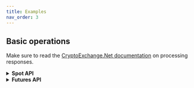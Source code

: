 ```yaml
---
title: Examples
nav_order: 3
---
```


## Basic operations
Make sure to read the [CryptoExchange.Net documentation](https://jkorf.github.io/CryptoExchange.Net/Clients.html#processing-request-responses) on processing responses.

<Details>
<Summary>
<b>Spot API</b>

</Summary>
<BlockQuote>

### Get market data
```csharp
// Getting info on all symbols
var symbolData = await kucoinClient.SpotApi.ExchangeData.GetSymbolsAsync();

// Getting tickers for all symbols
var tickerData = await kucoinClient.SpotApi.ExchangeData.GetTickersAsync();

// Getting the order book of a symbol
var orderBookData = await kucoinClient.SpotApi.ExchangeData.GetOrderBookAsync("BTC-USDT");

// Getting recent trades of a symbol
var tradeHistoryData = await kucoinClient.SpotApi.ExchangeData.GetTradeHistoryAsync("BTC-USDT");
```

### Requesting balances
Balances are stored in `accounts` on Kucoin, so balances can be retrieved using `GetAccountsAsync`
```csharp
var accountData = await kucoinClient.SpotApi.Account.GetAccountsAsync();
```
### Placing order
```csharp
// Placing a buy limit order for 0.001 BTC at a price of 50000USDT each
var orderData = await kucoinClient.SpotApi.Trading.PlaceOrderAsync(
				"BTC-USDT", 
				OrderSide.Buy, 
				NewOrderType.Limit, 
				0.001m, 
				50000, 
				timeInForce: TimeInForce.GoodTillCanceled);
													
// Placing a buy market order, spending 50 USDT
var orderData = await kucoinClient.SpotApi.Trading.PlaceOrderAsync(
				"BTC-USDT",
				OrderSide.Buy,
				NewOrderType.Market,
				quoteQuantity: 50);
													
// Place a stop loss order, place a limit order of 0.001 BTC at 39000USDT each when the last trade price drops below 40000USDT
var orderData = await kucoinClient.SpotApi.Trading.PlaceStopOrderAsync(
				"BTC-USDT",
				OrderSide.Buy,
				NewOrderType.Limit,
				StopCondition.Loss,
				40000,
				price: 39000,
				quantity: 0.001m,
				timeInForce: TimeInForce.GoodTillCanceled);
```

### Requesting a specific order
```csharp
// Request info on order with id `1234`
var orderData = await kucoinClient.SpotApi.Trading.GetOrderAsync("1234");
```

### Requesting order history
```csharp
// Get all orders conform the parameters. This example gets all BTC-USDT limit orders which are currently active
 var ordersData = await kucoinClient.SpotApi.Trading.GetOrdersAsync("BTC-USDT", type: OrderType.Limit, status: OrderStatus.Active);
```

### Cancel order
```csharp
// Cancel order with id `1234`
var orderData = await kucoinClient.SpotApi.Trading.CancelOrderAsync("1234");
```

### Get user trades
```csharp
var userTradesResult = await kucoinClient.SpotApi.Trading.GetUserTradesAsync();
```

### Subscribing to market data updates
```csharp
var subscribeResult = await kucoinSocketClient.SpotStreams.SubscribeToAllTickerUpdatesAsync(data =>
{
	// Handle ticker data
});
```

### Subscribing to order updates
```csharp
var subscribeResult = await kucoinSocketClient.SpotStreams.SubscribeToOrderUpdatesAsync(data =>
{
	// Handle order updates
},
data =>
{
	// Handle match updates
});
```
</BlockQuote>
</Details>

<Details>
<Summary>
<b>Futures API</b>

</Summary>
<BlockQuote>

### Get market data
```csharp
 // Getting info on all contracts
var contractData = await kucoinClient.FuturesApi.ExchangeData.GetOpenContractsAsync();

// Getting the order book of a symbol
var orderBookData = await kucoinClient.FuturesApi.ExchangeData.GetAggregatedFullOrderBookAsync("XBTUSDM");

// Getting recent trades of a symbol
var tradeHistoryData = await kucoinClient.FuturesApi.ExchangeData.GetTradeHistoryAsync("XBTUSDM");
```

### Requesting positions
```csharp
// Getting your current positions
var positionResultData = await kucoinClient.FuturesApi.Account.GetPositionsAsync();
```

### Placing order
```csharp
// Placing a market buy order for 10 contracts with 10x leverage
var positionResultData = await kucoinClient.FuturesApi.Trading.PlaceOrderAsync(
				"XBTUSDM",
				OrderSide.Buy,
				NewOrderType.Market,
				10,
				10);
```

### Requesting a specific order
```csharp
// Get info on an order id 1234
var orderResult = await kucoinClient.FuturesApi.Trading.GetOrderAsync("1234");

```

### Requesting order history
```csharp
// Get all orders for the account. Can apply filters as parameters
var orderResult = await kucoinClient.FuturesApi.Trading.GetOrdersAsync();
```

### Cancel order
```csharp
// Cancel order with id 1234
var orderResult = await kucoinClient.FuturesApi.Trading.CancelOrderAsync("1234");

```

### Get user trades
```csharp
var userTradesResult = await kucoinClient.FuturesApi.Trading.GetUserTradesAsync();
```

### Subscribing to position updates
```csharp
// Any of the data handler can be passed as `null` to ignore that type of update
kucoinSocketClient.FuturesStreams.SubscribeToPositionUpdatesAsync("XBTUSDM",
                data =>
                {
					// Handle position updates
                },
                data =>
                {
					// Handle position update because of mark price change
                },
                data =>
                {
					// Handle funding settlement update
                },
                data =>
                {
					// Handle risk adjust update
                });
```
</BlockQuote>
</Details>
